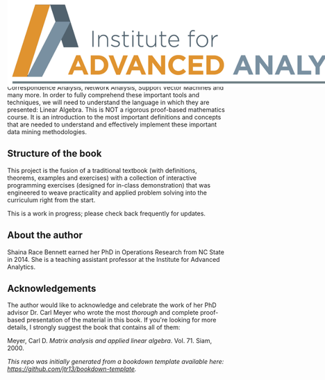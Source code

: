 
<img src="MSALogo.png" style="position:absolute; top:0px; height:200px; align:center;" /> 

 
# Preface 

This course is meant to instill a working knowledge of linear algebra terminology and to lay the foundations of advanced data mining techniques like Principal Component Analysis, Factor Analysis, Collaborative Filtering, Correspondence Analysis, Network Analysis, Support Vector Machines and many more. In order to fully comprehend these important tools and techniques, we will need to understand the language in which they are presented: Linear Algebra. This is NOT a rigorous proof-based mathematics course. It is an introduction to the most important definitions and concepts that are needed to understand and effectively implement these important data mining methodologies. 

## Structure of the book 

This project is the fusion of a traditional textbook (with definitions, theorems, examples and exercises) with a collection of interactive programming exercises (designed for in-class demonstration) that was engineered to weave practicality and applied problem solving into the curriculum right from the start. 


This is a work in progress; please check back frequently for updates.

## About the author 

Shaina Race Bennett earned her PhD in Operations Research from NC State in 2014. She is a teaching assistant professor at the Institute for Advanced Analytics. 

## Acknowledgements 

The author would like to acknowledge and celebrate the work of her PhD advisor Dr. Carl Meyer who wrote the most _thorough_ and complete proof-based presentation of the material in this book. If you're looking for more details, I strongly suggest the book that contains all of them:

Meyer, Carl D. _Matrix analysis and applied linear algebra_. Vol. 71. Siam, 2000.



*This repo was initially generated from a bookdown template available here: https://github.com/jtr13/bookdown-template.*


